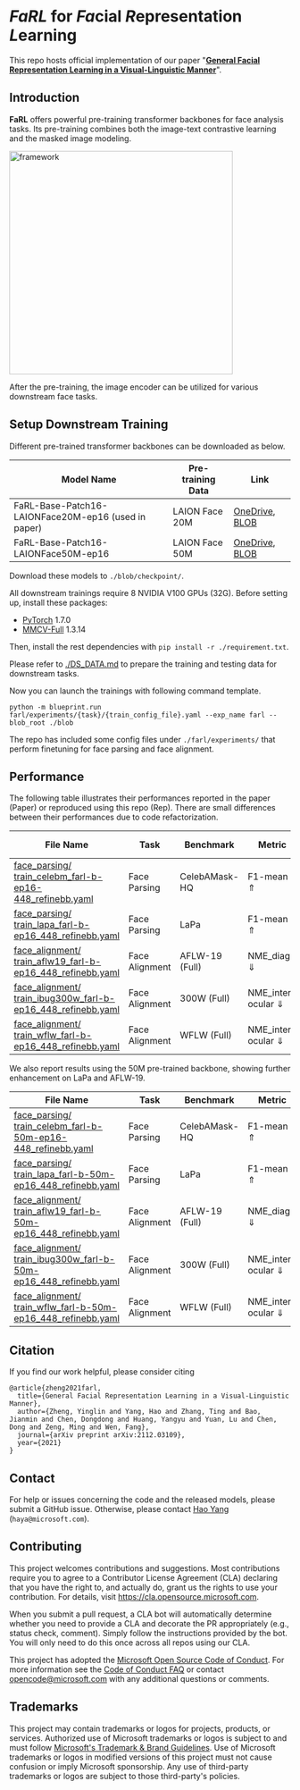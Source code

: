 # *FaRL* for *Fa*cial *R*epresentation *L*earning

This repo hosts official implementation of our paper "[**General Facial Representation Learning in a Visual-Linguistic Manner**](https://arxiv.org/abs/2112.03109)".


## Introduction

**FaRL** offers powerful pre-training transformer backbones for face analysis tasks. Its pre-training combines both the image-text contrastive learning and the masked image modeling.

<img src="./figures/framework.jpg" alt="framework" width="400"/>

After the pre-training, the image encoder can be utilized for various downstream face tasks. 


## Setup Downstream Training

Different pre-trained transformer backbones can be downloaded as below.

| Model Name  |  Pre-training Data | Link |
| ----------- | -------------- | ----- |
| FaRL-Base-Patch16-LAIONFace20M-ep16 (used in paper) | LAION Face 20M  | [OneDrive](https://1drv.ms/u/s!AperexS2nqQomyPsG2M4uPXay7Au?e=Ocvk1T), [BLOB](https://facevcstandard.blob.core.windows.net/haya/releases/farl/FaRL-Base-Patch16-LAIONFace20M-ep16.pth?sv=2020-08-04&st=2021-12-17T13%3A00%3A07Z&se=2025-01-18T13%3A00%3A00Z&sr=b&sp=r&sig=D0ZPJgp8BrAgHIdACfZzqPnyOcX1ivGdHnF8qgtWdoI%3D) |
| FaRL-Base-Patch16-LAIONFace50M-ep16 | LAION Face 50M | [OneDrive](https://1drv.ms/u/s!AperexS2nqQomyZp2z2DdUNoqTVp?e=T7C1QA), [BLOB](https://facevcstandard.blob.core.windows.net/haya/releases/farl/FaRL-Base-Patch16-LAIONFace50M-ep16.pth?sv=2020-08-04&st=2021-12-17T13%3A01%3A48Z&se=2025-01-17T13%3A01%3A00Z&sr=b&sp=r&sig=6g1B3f4vEmFc1tmz8QWSH6lRoK%2BABA%2FWfmqXLGS61MM%3D) |

Download these models to `./blob/checkpoint/`.

All downstream trainings require 8 NVIDIA V100 GPUs (32G).
Before setting up, install these packages:

* [PyTorch](https://pytorch.org/get-started/previous-versions/) 1.7.0
* [MMCV-Full](https://github.com/open-mmlab/mmcv) 1.3.14

Then, install the rest dependencies with `pip install -r ./requirement.txt`.

Please refer to [./DS_DATA.md](./DS_DATA.md) to prepare the training and testing data for downstream tasks.

Now you can launch the trainings with following command template.

```
python -m blueprint.run farl/experiments/{task}/{train_config_file}.yaml --exp_name farl --blob_root ./blob
```

The repo has included some config files under `./farl/experiments/` that perform finetuning for face parsing and face alignment.

## Performance

The following table illustrates their performances reported in the paper (Paper) or reproduced using this repo (Rep). There are small differences between their performances due to code refactorization.

| File Name | Task | Benchmark | Metric | Score (Paper/Rep) | Logs (Paper/Rep) |
| ---- | ---- | ---- | --- | --- | --- |
| [face_parsing/<br/>train_celebm_farl-b-ep16-448_refinebb.yaml](./farl/experiments/face_parsing/train_celebm_farl-b-ep16_448_refinebb.yaml) | Face Parsing  | CelebAMask-HQ | F1-mean ⇑ | 89.56/89.65 | [Paper](./logs/paper/face_parsing.train_celebm_farl-b-ep16-448_refinebb), [Rep](./logs/reproduce/face_parsing.train_celebm_farl-b-ep16_448_refinebb) |
| [face_parsing/<br/>train_lapa_farl-b-ep16_448_refinebb.yaml](./farl/experiments/face_parsing/train_lapa_farl-b-ep16_448_refinebb.yaml) | Face Parsing | LaPa | F1-mean ⇑ | 93.88/93.86 | [Paper](./logs/paper/face_parsing.train_lapa_farl-b-ep16_448_refinebb), [Rep](./logs/reproduce/face_parsing.train_lapa_farl-b-ep16_448_refinebb) |
| [face_alignment/<br/>train_aflw19_farl-b-ep16_448_refinebb.yaml](./farl/experiments/face_alignment/train_aflw19_farl-b-ep16_448_refinebb.yaml) | Face Alignment | AFLW-19 (Full) | NME_diag ⇓ | 0.943/0.943 | [Paper](./logs/paper/face_alignment.train_aflw19_farl-b-ep16_448_refinebb), [Rep](./logs/reproduce/face_alignment.train_aflw19_farl-b-ep16_448_refinebb) |
| [face_alignment/<br/>train_ibug300w_farl-b-ep16_448_refinebb.yaml](./farl/experiments/face_alignment/train_ibug300w_farl-b-ep16_448_refinebb.yaml) | Face Alignment | 300W (Full) | NME_inter-ocular ⇓ | 2.93/2.92 | [Paper](./logs/paper/face_alignment.train_ibug300w_farl-b-ep16_448_refinebb), [Rep](./logs/reproduce/face_alignment.train_ibug300w_farl-b-ep16_448_refinebb) |
| [face_alignment/<br/>train_wflw_farl-b-ep16_448_refinebb.yaml](./farl/experiments/face_alignment/train_wflw_farl-b-ep16_448_refinebb.yaml) | Face Alignment | WFLW (Full) | NME_inter-ocular ⇓ | 3.96/3.98 | [Paper](./logs/paper/face_alignment.train_wflw_farl-b-ep16_448_refinebb), [Rep](./logs/reproduce/face_alignment.train_wflw_farl-b-ep16_448_refinebb) |

We also report results using the 50M pre-trained backbone, showing further enhancement on LaPa and AFLW-19.

| File Name | Task | Benchmark | Metric | Score | Logs |
| ---- | ---- | ---- | --- | --- | --- |
| [face_parsing/<br/>train_celebm_farl-b-50m-ep16-448_refinebb.yaml](./farl/experiments/face_parsing/train_celebm_farl-b-50m-ep16_448_refinebb.yaml) | Face Parsing  | CelebAMask-HQ | F1-mean ⇑ | 89.68 | [Rep](./logs/reproduce/face_parsing.train_celebm_farl-b-50m-ep16_448_refinebb) |
| [face_parsing/<br/>train_lapa_farl-b-50m-ep16_448_refinebb.yaml](./farl/experiments/face_parsing/train_lapa_farl-b-50m-ep16_448_refinebb.yaml) | Face Parsing | LaPa | F1-mean ⇑ | 94.01 | [Rep](./logs/reproduce/face_parsing.train_lapa_farl-b-50m-ep16_448_refinebb) |
| [face_alignment/<br/>train_aflw19_farl-b-50m-ep16_448_refinebb.yaml](./farl/experiments/face_alignment/train_aflw19_farl-b-50m-ep16_448_refinebb.yaml) | Face Alignment | AFLW-19 (Full) | NME_diag ⇓ | 0.937 | [Rep](./logs/reproduce/face_alignment.train_aflw19_farl-b-50m-ep16_448_refinebb) |
| [face_alignment/<br/>train_ibug300w_farl-b-50m-ep16_448_refinebb.yaml](./farl/experiments/face_alignment/train_ibug300w_farl-b-50m-ep16_448_refinebb.yaml) | Face Alignment | 300W (Full) | NME_inter-ocular ⇓ | 2.92 | [Rep](./logs/reproduce/face_alignment.train_ibug300w_farl-b-50m-ep16_448_refinebb) |
| [face_alignment/<br/>train_wflw_farl-b-50m-ep16_448_refinebb.yaml](./farl/experiments/face_alignment/train_wflw_farl-b-50m-ep16_448_refinebb.yaml) | Face Alignment | WFLW (Full) | NME_inter-ocular ⇓ | 3.99 | [Rep](./logs/reproduce/face_alignment.train_wflw_farl-b-50m-ep16_448_refinebb) |


## Citation

If you find our work helpful, please consider citing 
```
@article{zheng2021farl,
  title={General Facial Representation Learning in a Visual-Linguistic Manner},
  author={Zheng, Yinglin and Yang, Hao and Zhang, Ting and Bao, Jianmin and Chen, Dongdong and Huang, Yangyu and Yuan, Lu and Chen, Dong and Zeng, Ming and Wen, Fang},
  journal={arXiv preprint arXiv:2112.03109},
  year={2021}
}
```

## Contact

For help or issues concerning the code and the released models, please submit a GitHub issue.
Otherwise, please contact [Hao Yang](https://haya.pro) (`haya@microsoft.com`).


## Contributing

This project welcomes contributions and suggestions.  Most contributions require you to agree to a
Contributor License Agreement (CLA) declaring that you have the right to, and actually do, grant us
the rights to use your contribution. For details, visit https://cla.opensource.microsoft.com.

When you submit a pull request, a CLA bot will automatically determine whether you need to provide
a CLA and decorate the PR appropriately (e.g., status check, comment). Simply follow the instructions
provided by the bot. You will only need to do this once across all repos using our CLA.

This project has adopted the [Microsoft Open Source Code of Conduct](https://opensource.microsoft.com/codeofconduct/).
For more information see the [Code of Conduct FAQ](https://opensource.microsoft.com/codeofconduct/faq/) or
contact [opencode@microsoft.com](mailto:opencode@microsoft.com) with any additional questions or comments.

## Trademarks

This project may contain trademarks or logos for projects, products, or services. Authorized use of Microsoft 
trademarks or logos is subject to and must follow 
[Microsoft's Trademark & Brand Guidelines](https://www.microsoft.com/en-us/legal/intellectualproperty/trademarks/usage/general).
Use of Microsoft trademarks or logos in modified versions of this project must not cause confusion or imply Microsoft sponsorship.
Any use of third-party trademarks or logos are subject to those third-party's policies.
